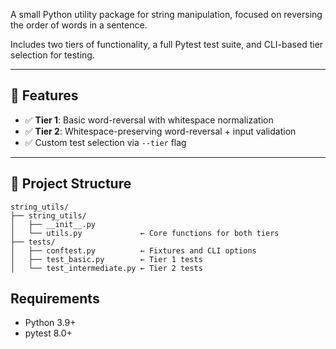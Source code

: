 A small Python utility package for string manipulation, focused on reversing the order of words in a sentence.

Includes two tiers of functionality, a full Pytest test suite, and CLI-based tier selection for testing.

---

## 🔧 Features

- ✅ **Tier 1**: Basic word-reversal with whitespace normalization
- ✅ **Tier 2**: Whitespace-preserving word-reversal + input validation
- ✅ Custom test selection via `--tier` flag

---

## 📁 Project Structure

```text
string_utils/
├── string_utils/
│   ├── __init__.py
│   └── utils.py             ← Core functions for both tiers
├── tests/
│   ├── conftest.py          ← Fixtures and CLI options
│   ├── test_basic.py        ← Tier 1 tests
│   └── test_intermediate.py ← Tier 2 tests
```

## Requirements
- Python 3.9+
- pytest 8.0+

